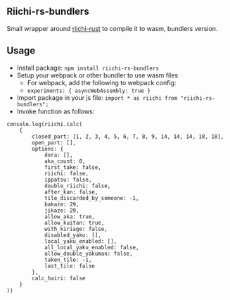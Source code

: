 ## Riichi-rs-bundlers

Small wrapper around [riichi-rust](https://github.com/MahjongPantheon/riichi-rust) to compile it to wasm, bundlers
version.

## Usage

- Install package: `npm install riichi-rs-bundlers`
- Setup your webpack or other bundler to use wasm files
    - For webpack, add the following to webpack config:
    - ` experiments: { asyncWebAssembly: true } `
- Import package in your js file:
  `import * as riichi from "riichi-rs-bundlers";`
- Invoke function as follows:

```
console.log(riichi.calc(
    {
        closed_part: [1, 2, 3, 4, 5, 6, 7, 8, 9, 14, 14, 14, 18, 18],
        open_part: [],
        options: {
            dora: [],
            aka_count: 0,
            first_take: false,
            riichi: false,
            ippatsu: false,
            double_riichi: false,
            after_kan: false,
            tile_discarded_by_someone: -1,
            bakaze: 29,
            jikaze: 29,
            allow_aka: true,
            allow_kuitan: true,
            with_kiriage: false,
            disabled_yaku: [],
            local_yaku_enabled: [],
            all_local_yaku_enabled: false,
            allow_double_yakuman: false,
            taken_tile: -1,
            last_tile: false
        },
        calc_hairi: false
    }
))
```

